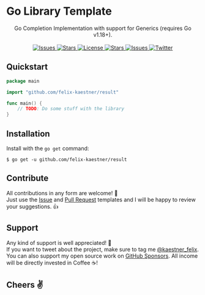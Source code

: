 # Go Library Template

<p align="center">
    <span>Go Completion Implementation with support for Generics (requires Go v1.18+).</span>
    <br><br>
    <a href="https://github.com/felix-kaestner/result/issues">
        <img alt="Issues" src="https://img.shields.io/github/issues/felix-kaestner/result?color=29b6f6&style=flat-square">
    </a>
    <a href="https://github.com/felix-kaestner/result/stargazers">
        <img alt="Stars" src="https://img.shields.io/github/stars/felix-kaestner/result?color=29b6f6&style=flat-square">
    </a>
    <a href="https://github.com/felix-kaestner/result/blob/main/LICENSE">
        <img alt="License" src="https://img.shields.io/github/license/felix-kaestner/result?color=29b6f6&style=flat-square">
    </a>
    <a href="https://pkg.go.dev/github.com/felix-kaestner/result">
        <img alt="Stars" src="https://img.shields.io/badge/go-documentation-blue?color=29b6f6&style=flat-square">
    </a>
    <a href="https://goreportcard.com/report/github.com/felix-kaestner/result">
        <img alt="Issues" src="https://goreportcard.com/badge/github.com/felix-kaestner/result?style=flat-square">
    </a>
    <!-- <a href="https://codecov.io/gh/felix-kaestner/result">
        <img src="https://img.shields.io/codecov/c/github/felix-kaestner/result?style=flat-square&token=KK7ZG7A90X"/>
    </a> -->
    <a href="https://twitter.com/kaestner_felix">
        <img alt="Twitter" src="https://img.shields.io/badge/twitter-@kaestner_felix-29b6f6?style=flat-square">
    </a>
</p>

## Quickstart

```go
package main

import "github.com/felix-kaestner/result"

func main() {
    // TODO: Do some stuff with the library
}
```

##  Installation

Install with the `go get` command:

```
$ go get -u github.com/felix-kaestner/result
```

## Contribute

All contributions in any form are welcome! 🙌  
Just use the [Issue](.github/ISSUE_TEMPLATE) and [Pull Request](.github/PULL_REQUEST_TEMPLATE) templates and 
I will be happy to review your suggestions. 👍

## Support

Any kind of support is well appreciated! 👏  
If you want to tweet about the project, make sure to tag me [@kaestner_felix](https://twitter.com/kaestner_felix). You can also support my open source work on [GitHub Sponsors](https://github.com/sponsors/felix-kaestner). All income will be directly invested in Coffee ☕!

## Cheers ✌
